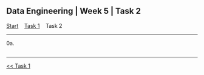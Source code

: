 ## Data Engineering | Week 5 | Task 2

[Start](https://github.com/AFC-AI2C-Cohort-04/coleman-code/blob/main/data_engineering/week_5/start.md)    [Task 1](https://github.com/AFC-AI2C-Cohort-04/coleman-code/blob/main/data_engineering/week_5/task_1.md)    Task 2

---

0a.   
```

```

---

[<< Task 1](https://github.com/AFC-AI2C-Cohort-04/coleman-code/blob/main/data_engineering/week_5/task_1.md)
